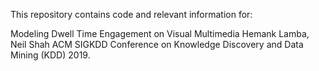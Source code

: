 This repository contains code and relevant information for:

Modeling Dwell Time Engagement on Visual Multimedia
Hemank Lamba, Neil Shah
ACM SIGKDD Conference on Knowledge Discovery and Data Mining (KDD) 2019. 
